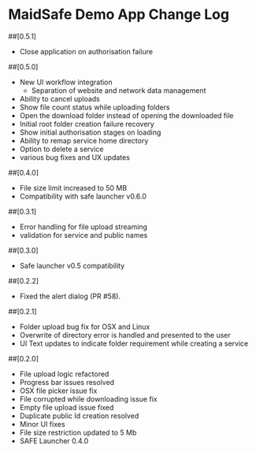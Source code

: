 # MaidSafe Demo App Change Log

##[0.5.1]
- Close application on authorisation failure

##[0.5.0]
- New UI workflow integration
  - Separation of website and network data management
- Ability to cancel uploads
- Show file count status while uploading folders
- Open the download folder instead of opening the downloaded file
- Initial root folder creation failure recovery
- Show initial authorisation stages on loading
- Ability to remap service home directory
- Option to delete a service
- various bug fixes and UX updates

##[0.4.0]
  - File size limit increased to 50 MB
  - Compatibility with safe launcher v0.6.0

##[0.3.1]
  - Error handling for file upload streaming
  - validation for service and public names

##[0.3.0]
  - Safe launcher v0.5 compatibility

##[0.2.2]
  - Fixed the alert dialog (PR #58).

##[0.2.1]
  - Folder upload bug fix for OSX and Linux  
  - Overwrite of directory error is handled and presented to the user
  - UI Text updates to indicate folder requirement while creating a service

##[0.2.0]
  - File upload logic refactored
  - Progress bar issues resolved
  - OSX file picker issue fix
  - File corrupted while downloading issue fix
  - Empty file upload issue fixed
  - Duplicate public Id creation resolved
  - Minor UI fixes
  - File size restriction updated to 5 Mb
  - SAFE Launcher 0.4.0

